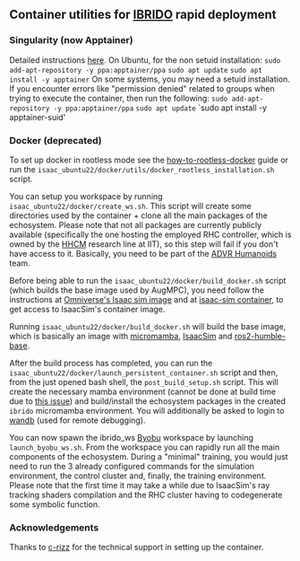 ## Container utilities for [IBRIDO](https://github.com/AndrePatri/IBRIDO) rapid deployment

### Singularity (now Apptainer)
Detailed instructions [here](https://apptainer.org/docs/admin/main/installation.html).
On Ubuntu, for the non setuid installation:
`sudo add-apt-repository -y ppa:apptainer/ppa`
`sudo apt update`
`sudo apt install -y apptainer`
On some systems, you may need a setuid installation. If you encounter errors like "permission denied" related to groups when trying to execute the container, then run the following:
`sudo add-apt-repository -y ppa:apptainer/ppa`
`sudo apt update`
`sudo apt install -y apptainer-suid'

### Docker (deprecated)

To set up docker in rootless mode see the [how-to-rootless-docker](https://docs.docker.com/engine/security/rootless/) guide or run the `isaac_ubuntu22/docker/utils/docker_rootless_installation.sh` script.

You can setup you workspace by running `isaac_ubuntu22/docker/create_ws.sh`. This script will create some directories used by the container + clone all the main packages of the echosystem. Please note that not all packages are currently publicly available (specifically the one hosting the employed RHC controller, which is owned by the [HHCM](https://hhcm.iit.it/) research line at IIT), so this step will fail if you don't have access to it. Basically, you need to be part of the [ADVR Humanoids](https://github.com/ADVRHumanoids) team.

Before being able to run the `isaac_ubuntu22/docker/build_docker.sh` script (which builds the base image used by AugMPC), you need follow the instructions at [Omniverse's Isaac sim image](https://docs.omniverse.nvidia.com/isaacsim/latest/installation/install_container.html) and at [isaac-sim container](https://catalog.ngc.nvidia.com/orgs/nvidia/containers/isaac-sim), to get access to IsaacSim's container image. 

Running `isaac_ubuntu22/docker/build_docker.sh` will build the base image, which is basically an image with [micromamba](https://github.com/mamba-org/micromamba-releases), [IsaacSim](https://developer.nvidia.com/isaac/sim) and [ros2-humble-base](https://docs.ros.org/en/humble/index.html).

After the build process has completed, you can run the `isaac_ubuntu22/docker/launch_persistent_container.sh` script and then, from the just opened bash shell, the `post_build_setup.sh` script. This will create the necessary mamba environment (cannot be done at build time due to [this issue](https://github.com/NVIDIA/nvidia-container-toolkit/issues/221)) and build/install the echosystem packages in the created `ibrido` micromamba environment. You will additionally be asked to login to [wandb](https://wandb.ai) (used for remote debugging).

You can now spawn the ibrido_ws [Byobu](https://www.byobu.org/) workspace by launching `launch_byobu_ws.sh`. From the workspace you can rapidly run all the main components of the echosystem. During a "minimal" training, you would just need to run the 3 already configured commands for the simulation environment, the control cluster and, finally, the training environment. Please note that the first time it may take a while due to IsaacSim's ray tracking shaders compilation and the RHC cluster having to codegenerate some symbolic function.

### Acknowledgements
Thanks to [c-rizz](https://github.com/c-rizz) for the technical support in setting up the container.

